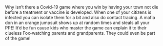 Why isn’t there a Covid-19 game where you win by having your town not die before a treatment or vaccine is developed. When one of your citizens is infected you can isolate them for a bit and also do contact tracing. A mafia don in an orange jumpsuit shows up at random times and steals all your PPE! It’d be fun cause kids who master the game can explain it to their clueless Fox-watching parents and grandparents. They  could even be part of the game! 
